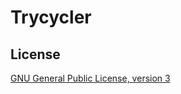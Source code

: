 # Trycycler

















## License

[GNU General Public License, version 3](https://www.gnu.org/licenses/gpl-3.0.html)
